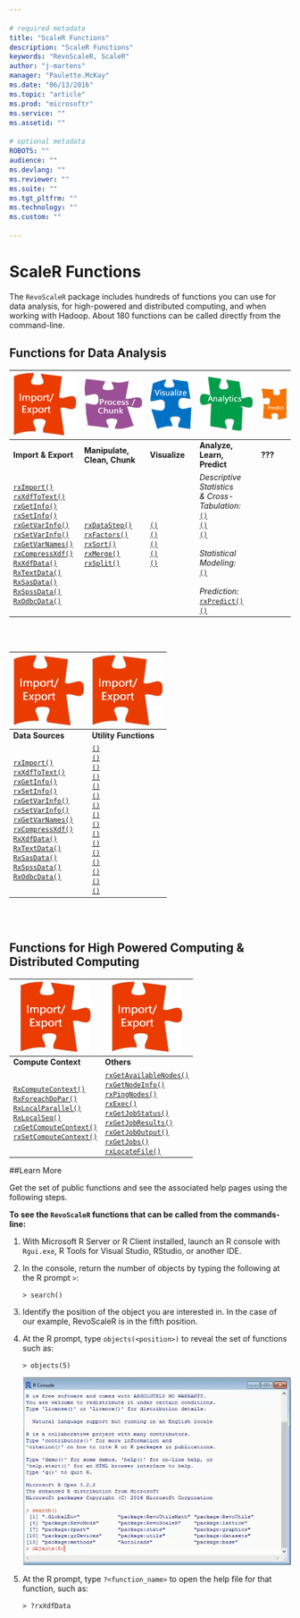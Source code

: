 ```yaml
---

# required metadata
title: "ScaleR Functions"
description: "ScaleR Functions"
keywords: "RevoScaleR, ScaleR"
author: "j-martens"
manager: "Paulette.McKay"
ms.date: "06/13/2016"
ms.topic: "article"
ms.prod: "microsoftr"
ms.service: ""
ms.assetid: ""

# optional metadata
ROBOTS: ""
audience: ""
ms.devlang: ""
ms.reviewer: ""
ms.suite: ""
ms.tgt_pltfrm: ""
ms.technology: ""
ms.custom: ""

---
```


# ScaleR Functions

The `RevoScaleR` package includes hundreds of functions you can use for data analysis, for high-powered and distributed computing, and when working with Hadoop. About 180 functions can be called directly from the command-line.


## Functions for Data Analysis

|![import](../media/scaler-puzzle1.png)|![import](../media/scaler-puzzle2.png)|![import](../media/scaler-puzzle3.png)|![import](../media/scaler-puzzle4.png)|![import](../media/scaler-puzzle5.png)|  
|-|-|-|-|-|
|**Import & Export**|**Manipulate, <br /> Clean, Chunk**|**Visualize**|**Analyze, Learn, <br /> Predict**|**???**|
|<!--COL-1-->[`rxImport()`](rxClose.md) <br /> [`rxXdfToText()`]() <br /> [`rxGetInfo()`]() <br /> [`rxSetInfo()`]() <br /> [`rxGetVarInfo()`]() <br /> [`rxSetVarInfo()`]() <br /> [`rxGetVarNames()`]() <br /> [`rxCompressXdf()`]() <br /> [`RxXdfData()`]()<br />[`RxTextData()`]() <br /> [`RxSasData()`]() <br /> [`RxSpssData()`]() <br /> [`RxOdbcData()`]()|<!--COL-2-->[`rxDataStep()`]() <br /> [`rxFactors()`]() <br /> [`rxSort()`]() <br /> [`rxMerge()`]() <br /> [`rxSplit()`]()|<!--COL-3--> [`()`]() <br /> [`()`]() <br /> [`()`]() <br /> [`()`]() <br /> [`()`]() |<!--COL-4-->_Descriptive Statistics <br/>& Cross-Tabulation:_ <br /> [`()`]() <br />[`()`]() <br /> [`()`]() <br /> <br /> _Statistical Modeling:_ <br /> [`()`]() <br /> <br /> _Prediction:_ <br /> [`rxPredict()`]() <br /> [`()`]()|<!--COL-5-->  |

<br>
<br>

|![import](../media/scaler-puzzle1.png)  |![import](../media/scaler-puzzle1.png)|  
|----------------------------------------|--------------------------------------|
|**Data Sources**                        |**Utility Functions**                 |
|<!--COL-1-->[`rxImport()`](rxClose.md)<br />[`rxXdfToText()`]()<br />[`rxGetInfo()`]()<br />[`rxSetInfo()`]()<br />[`rxGetVarInfo()`]()<br />[`rxSetVarInfo()`]()<br />[`rxGetVarNames()`]()<br />[`rxCompressXdf()`]()<br />[`RxXdfData()`]()<br />[`RxTextData()`]()<br />[`RxSasData()`]()<br />[`RxSpssData()`]()<br />[`RxOdbcData()`]()<br />|<!--COL-2-->[`()`]()<br /> [`()`]() <br /> [`()`]() <br /> [`()`]() <br /> [`()`]() <br /> [`()`]() <br /> [`()`]() <br /> [`()`]() <br /> [`()`]() <br /> [`()`]() <br /> [`()`]() <br /> [`()`]() <br /> [`()`]() <br /> [`()`]() <br /> [`()`]() <br /> [`()`]()| 


<br>
<br>


## Functions for High Powered Computing & Distributed Computing

|![import](../media/scaler-puzzle1.png)|![import](../media/scaler-puzzle1.png)|  
|--------------------------------------|--------------------------------------|
|**Compute Context**                   |**Others**                            |
|<!--COL-1-->[`RxComputeContext()`]() <br /> [`RxForeachDoPar()`]() <br /> [`RxLocalParallel()`]() <br /> [`RxLocalSeq()`]() <br /> [`rxGetComputeContext()`](rxGetComputeContext.md) <br /> [`rxSetComputeContext()`](rxSetComputeContext.md)|<!--COL-2--> [`rxGetAvailableNodes()`]() <br /> [`rxGetNodeInfo()`]() <br /> [`rxPingNodes()`]() <br /> [`rxExec()`]() <br /> [`rxGetJobStatus()`]() <br /> [`rxGetJobResults()`]() <br /> [`rxGetJobOutput()`]() <br /> [`rxGetJobs()`]() <br /> [`rxLocateFile()`]()| 



##Learn More

Get the set of public functions and see the associated help pages using the following steps.

**To see the `RevoScaleR` functions that can be called from the commands-line:**

1. With Microsoft R Server or R Client installed, launch an R console with `Rgui.exe`, R Tools for Visual Studio, RStudio, or another IDE. 

1. In the console, return the number of objects by typing the following at the R prompt `>`:
   ```
   > search()
   ```

1. Identify the position of the object you are interested in. In the case of our example, RevoScaleR is in the fifth position.

1. At the R prompt, type `objects(<position>)` to reveal the set of functions such as:
   ```
   > objects(5)
   ```

   ![objects](../media/scaler-rconsole-obj.png)

1. At the R prompt, type `?<function_name>` to open the help file for that function, such as:
   ```
   > ?rxXdfData
   ```
